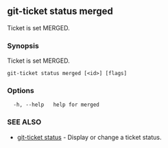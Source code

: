 ## git-ticket status merged

Ticket is set MERGED.

### Synopsis

Ticket is set MERGED.

```
git-ticket status merged [<id>] [flags]
```

### Options

```
  -h, --help   help for merged
```

### SEE ALSO

* [git-ticket status](git-ticket_status.md)	 - Display or change a ticket status.

